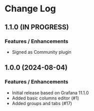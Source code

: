 # Change Log

## 1.1.0 (IN PROGRESS)

### Features / Enhancements

- Signed as Community plugin

## 1.0.0 (2024-08-04)

### Features / Enhancements

- Initial release based on Grafana 11.1.0
- Added basic columns editor (#1)
- Added groups and tabs (#17)
